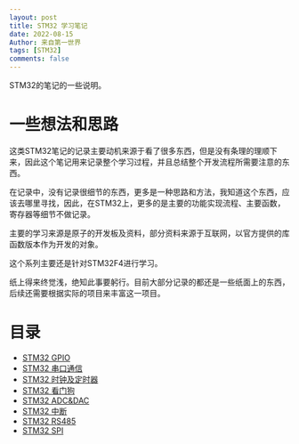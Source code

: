 ```yaml
---
layout: post
title: STM32 学习笔记
date: 2022-08-15
Author: 来自第一世界
tags: [STM32]
comments: false
---
```

STM32的笔记的一些说明。

# 一些想法和思路

这类STM32笔记的记录主要动机来源于看了很多东西，但是没有条理的理顺下来，因此这个笔记用来记录整个学习过程，并且总结整个开发流程所需要注意的东西。

在记录中，没有记录很细节的东西，更多是一种思路和方法，我知道这个东西，应该去哪里寻找，因此，在STM32上，更多的是主要的功能实现流程、主要函数，寄存器等细节不做记录。

主要的学习来源是原子的开发板及资料，部分资料来源于互联网，以官方提供的库函数版本作为开发的对象。

这个系列主要还是针对STM32F4进行学习。

纸上得来终觉浅，绝知此事要躬行。目前大部分记录的都还是一些纸面上的东西，后续还需要根据实际的项目来丰富这一项目。

# 目录

- [STM32 GPIO](https://balculus.github.io/Sand/STM32-GPIO/ "GPIO")
- [STM32 串口通信](https://balculus.github.io/Sand/STM32-USART/)
- [STM32 时钟及定时器](https://balculus.github.io/Sand/STM32-clock/)
- [STM32 看门狗](https://balculus.github.io/Sand/STM32-watchdog/)
- [STM32 ADC&amp;DAC](https://balculus.github.io/Sand/STM32-ADC-DAC/)
- [STM32 中断](https://balculus.github.io/Sand/STM32-NVIC/)
- [STM32 RS485](https://balculus.github.io/Sand/STM32-RS485/)
- [STM32 SPI](https://balculus.github.io/Sand/STM32-SPI/)
